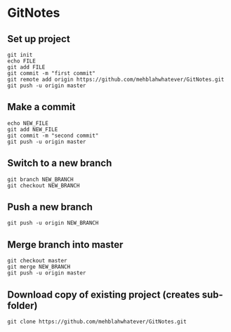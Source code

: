# GitNotes

## Set up project
```
git init
echo FILE
git add FILE
git commit -m "first commit"
git remote add origin https://github.com/mehblahwhatever/GitNotes.git
git push -u origin master
```
## Make a commit
```
echo NEW_FILE
git add NEW_FILE
git commit -m "second commit"
git push -u origin master
```

## Switch to a new branch
```
git branch NEW_BRANCH
git checkout NEW_BRANCH
``` 
 
## Push a new branch 
```
git push -u origin NEW_BRANCH
```

## Merge branch into master
```
git checkout master
git merge NEW_BRANCH
git push -u origin master
```

## Download copy of existing project (creates sub-folder)
```
git clone https://github.com/mehblahwhatever/GitNotes.git
```

